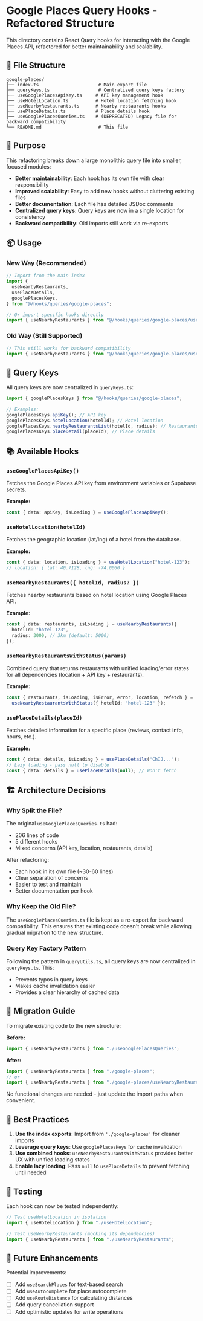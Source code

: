 # Google Places Query Hooks - Refactored Structure

This directory contains React Query hooks for interacting with the Google Places API, refactored for better maintainability and scalability.

## 📁 File Structure

```
google-places/
├── index.ts                      # Main export file
├── queryKeys.ts                  # Centralized query keys factory
├── useGooglePlacesApiKey.ts     # API key management hook
├── useHotelLocation.ts          # Hotel location fetching hook
├── useNearbyRestaurants.ts      # Nearby restaurants hooks
├── usePlaceDetails.ts           # Place details hook
├── useGooglePlacesQueries.ts    # (DEPRECATED) Legacy file for backward compatibility
└── README.md                     # This file
```

## 🎯 Purpose

This refactoring breaks down a large monolithic query file into smaller, focused modules:

- **Better maintainability**: Each hook has its own file with clear responsibility
- **Improved scalability**: Easy to add new hooks without cluttering existing files
- **Better documentation**: Each file has detailed JSDoc comments
- **Centralized query keys**: Query keys are now in a single location for consistency
- **Backward compatibility**: Old imports still work via re-exports

## 📦 Usage

### New Way (Recommended)

```typescript
// Import from the main index
import {
  useNearbyRestaurants,
  usePlaceDetails,
  googlePlacesKeys,
} from "@/hooks/queries/google-places";

// Or import specific hooks directly
import { useNearbyRestaurants } from "@/hooks/queries/google-places/useNearbyRestaurants";
```

### Old Way (Still Supported)

```typescript
// This still works for backward compatibility
import { useNearbyRestaurants } from "@/hooks/queries/google-places/useGooglePlacesQueries";
```

## 🔑 Query Keys

All query keys are now centralized in `queryKeys.ts`:

```typescript
import { googlePlacesKeys } from "@/hooks/queries/google-places";

// Examples:
googlePlacesKeys.apiKey(); // API key
googlePlacesKeys.hotelLocation(hotelId); // Hotel location
googlePlacesKeys.nearbyRestaurantsList(hotelId, radius); // Restaurants list
googlePlacesKeys.placeDetail(placeId); // Place details
```

## 📚 Available Hooks

### `useGooglePlacesApiKey()`

Fetches the Google Places API key from environment variables or Supabase secrets.

**Example:**

```typescript
const { data: apiKey, isLoading } = useGooglePlacesApiKey();
```

### `useHotelLocation(hotelId)`

Fetches the geographic location (lat/lng) of a hotel from the database.

**Example:**

```typescript
const { data: location, isLoading } = useHotelLocation("hotel-123");
// location: { lat: 40.7128, lng: -74.0060 }
```

### `useNearbyRestaurants({ hotelId, radius? })`

Fetches nearby restaurants based on hotel location using Google Places API.

**Example:**

```typescript
const { data: restaurants, isLoading } = useNearbyRestaurants({
  hotelId: "hotel-123",
  radius: 3000, // 3km (default: 5000)
});
```

### `useNearbyRestaurantsWithStatus(params)`

Combined query that returns restaurants with unified loading/error states for all dependencies (location + API key + restaurants).

**Example:**

```typescript
const { restaurants, isLoading, isError, error, location, refetch } =
  useNearbyRestaurantsWithStatus({ hotelId: "hotel-123" });
```

### `usePlaceDetails(placeId)`

Fetches detailed information for a specific place (reviews, contact info, hours, etc.).

**Example:**

```typescript
const { data: details, isLoading } = usePlaceDetails("ChIJ...");
// Lazy loading - pass null to disable
const { data: details } = usePlaceDetails(null); // Won't fetch
```

## 🏗️ Architecture Decisions

### Why Split the File?

The original `useGooglePlacesQueries.ts` had:

- 206 lines of code
- 5 different hooks
- Mixed concerns (API key, location, restaurants, details)

After refactoring:

- Each hook in its own file (~30-60 lines)
- Clear separation of concerns
- Easier to test and maintain
- Better documentation per hook

### Why Keep the Old File?

The `useGooglePlacesQueries.ts` file is kept as a re-export for backward compatibility. This ensures that existing code doesn't break while allowing gradual migration to the new structure.

### Query Key Factory Pattern

Following the pattern in `queryUtils.ts`, all query keys are now centralized in `queryKeys.ts`. This:

- Prevents typos in query keys
- Makes cache invalidation easier
- Provides a clear hierarchy of cached data

## 🔄 Migration Guide

To migrate existing code to the new structure:

**Before:**

```typescript
import { useNearbyRestaurants } from "./useGooglePlacesQueries";
```

**After:**

```typescript
import { useNearbyRestaurants } from "./google-places";
// or
import { useNearbyRestaurants } from "./google-places/useNearbyRestaurants";
```

No functional changes are needed - just update the import paths when convenient.

## 📝 Best Practices

1. **Use the index exports**: Import from `'./google-places'` for cleaner imports
2. **Leverage query keys**: Use `googlePlacesKeys` for cache invalidation
3. **Use combined hooks**: `useNearbyRestaurantsWithStatus` provides better UX with unified loading states
4. **Enable lazy loading**: Pass `null` to `usePlaceDetails` to prevent fetching until needed

## 🧪 Testing

Each hook can now be tested independently:

```typescript
// Test useHotelLocation in isolation
import { useHotelLocation } from "./useHotelLocation";

// Test useNearbyRestaurants (mocking its dependencies)
import { useNearbyRestaurants } from "./useNearbyRestaurants";
```

## 🔮 Future Enhancements

Potential improvements:

- [ ] Add `useSearchPlaces` for text-based search
- [ ] Add `useAutocomplete` for place autocomplete
- [ ] Add `useRouteDistance` for calculating distances
- [ ] Add query cancellation support
- [ ] Add optimistic updates for write operations

